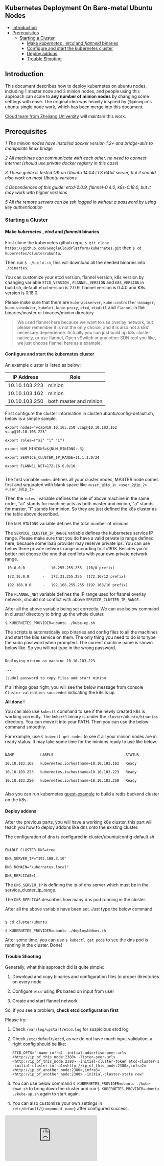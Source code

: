 Kubernetes Deployment On Bare-metal Ubuntu Nodes
------------------------------------------------

- [Introduction](#introduction)
- [Prerequisites](#prerequisites)
    - [Starting a Cluster](#starting-a-cluster)
        - [Make *kubernetes* , *etcd* and *flanneld* binaries](#make-kubernetes--etcd-and-flanneld-binaries)
        - [Configure and start the kubernetes cluster](#configure-and-start-the-kubernetes-cluster)
        - [Deploy addons](#deploy-addons)
        - [Trouble Shooting](#trouble-shooting)

## Introduction

This document describes how to deploy kubernetes on ubuntu nodes, including 1 master node and 3 minion nodes, and people using this approach can scale to **any number of minion nodes** by changing some settings with ease. The original idea was heavily inspired by @jainvipin's ubuntu single node work, which has been merge into this document.

[Cloud team from Zhejiang University](https://github.com/ZJU-SEL) will maintain this work.

## Prerequisites
*1 The minion nodes have installed docker version 1.2+ and bridge-utils to manipulate linux bridge* 

*2 All machines can communicate with each other, no need to connect Internet (should use private docker registry in this case)*

*3 These guide is tested OK on Ubuntu 14.04 LTS 64bit server, but it should also work on most Ubuntu versions*

*4 Dependences of this guide: etcd-2.0.9, flannel-0.4.0, k8s-0.18.0, but it may work with higher versions*

*5 All the remote servers can be ssh logged in without a password by using key authentication* 


### Starting a Cluster
#### Make *kubernetes* , *etcd* and *flanneld* binaries

First clone the kubernetes github repo, `$ git clone https://github.com/GoogleCloudPlatform/kubernetes.git`
then `$ cd kubernetes/cluster/ubuntu`.

Then run `$ ./build.sh`, this will download all the needed binaries into `./binaries`.

You can customize your etcd version, flannel version, k8s version by changing variable `ETCD_VERSION` , `FLANNEL_VERSION` and `K8S_VERSION` in build.sh, default etcd version is 2.0.9, flannel version is 0.4.0 and K8s version is 0.18.0.

Please make sure that there are `kube-apiserver`, `kube-controller-manager`, `kube-scheduler`, `kubelet`, `kube-proxy`, `etcd`, `etcdctl` and `flannel` in the binaries/master or binaries/minion directory.

> We used flannel here because we want to use overlay network, but please remember it is not the only choice, and it is also not a k8s' necessary dependence. Actually you can just build up k8s cluster natively, or use flannel, Open vSwitch or any other SDN tool you like, we just choose flannel here as a example.

#### Configure and start the kubernetes cluster
An example cluster is listed as below:

| IP Address|Role |      
|---------|------|
|10.10.103.223|   minion   |
|10.10.103.162|   minion   |
|10.10.103.250| both master and minion|

First configure the cluster information in cluster/ubuntu/config-default.sh, below is a simple sample.

```
export nodes="vcap@10.10.103.250 vcap@10.10.103.162 vcap@10.10.103.223"

export roles=("ai" "i" "i")

export NUM_MINIONS=${NUM_MINIONS:-3}

export SERVICE_CLUSTER_IP_RANGE=11.1.1.0/24

export FLANNEL_NET=172.16.0.0/16


```

The first variable `nodes` defines all your cluster nodes, MASTER node comes first and separated with blank space like `<user_1@ip_1> <user_2@ip_2> <user_3@ip_3> `

Then the `roles ` variable defines the role of above machine in the same order, "ai" stands for machine acts as both master and minion, "a" stands for master, "i" stands for minion. So they are just defined the k8s cluster as the table above described.

The `NUM_MINIONS` variable defines the total number of minions.

The `SERVICE_CLUSTER_IP_RANGE` variable defines the kubernetes service IP range. Please make sure that you do have a valid private ip range defined here, because some IaaS provider may reserve private ips. You can use below three private network range according to rfc1918. Besides you'd better not choose the one that conflicts with your own private network range.

     10.0.0.0        -   10.255.255.255  (10/8 prefix)

     172.16.0.0      -   172.31.255.255  (172.16/12 prefix)

     192.168.0.0     -   192.168.255.255 (192.168/16 prefix) 

The `FLANNEL_NET` variable defines the IP range used for flannel overlay network, should not conflict with above `SERVICE_CLUSTER_IP_RANGE`.

After all the above variable being set correctly. We can use below command in cluster/ directory to bring up the whole cluster.

`$ KUBERNETES_PROVIDER=ubuntu ./kube-up.sh` 

The scripts is automatically scp binaries and config files to all the machines and start the k8s service on them. The only thing you need to do is to type the sudo password when prompted. The current machine name is shown below like. So you will not type in the wrong password.

```

Deploying minion on machine 10.10.103.223

...

[sudo] password to copy files and start minion: 

```

If all things goes right, you will see the below message from console
`Cluster validation succeeded` indicating the k8s is up.

**All done !**

You can also use `kubectl` command to see if the newly created k8s is working correctly. The `kubectl` binary is under the `cluster/ubuntu/binaries` directory. You can move it into your PATH. Then you can use the below command smoothly. 

For example, use `$ kubectl get nodes` to see if all your minion nodes are in ready status. It may take some time for the minions ready to use like below. 

```

NAME            LABELS                                 STATUS

10.10.103.162   kubernetes.io/hostname=10.10.103.162   Ready

10.10.103.223   kubernetes.io/hostname=10.10.103.223   Ready

10.10.103.250   kubernetes.io/hostname=10.10.103.250   Ready


```

Also you can run kubernetes [guest-example](../../examples/guestbook) to build a redis backend cluster on the k8s．


#### Deploy addons

After the previous parts, you will have a working k8s cluster, this part will teach you how to deploy addons like dns onto the existing cluster.

The configuration of dns is configured in cluster/ubuntu/config-default.sh.

```

ENABLE_CLUSTER_DNS=true

DNS_SERVER_IP="192.168.3.10"

DNS_DOMAIN="kubernetes.local"

DNS_REPLICAS=1

```
The `DNS_SERVER_IP` is defining the ip of dns server which must be in the service_cluster_ip_range.

The `DNS_REPLICAS` describes how many dns pod running in the cluster.

After all the above variable have been set. Just type the below command

```

$ cd cluster/ubuntu

$ KUBERNETES_PROVIDER=ubuntu ./deployAddons.sh

```

After some time, you can use `$ kubectl get pods` to see the dns pod is running in the cluster. Done!


#### Trouble Shooting

Generally, what this approach did is quite simple: 

1. Download and copy binaries and configuration files to proper directories on every node

2. Configure `etcd` using IPs based on input from user 

3. Create and start flannel network

So, if you see a problem, **check etcd configuration first** 

Please try:

1. Check `/var/log/upstart/etcd.log` for suspicious etcd log 

2. Check `/etc/default/etcd`, as we do not have much input validation, a right config should be like:
	```
	ETCD_OPTS="-name infra1 -initial-advertise-peer-urls <http://ip_of_this_node:2380> -listen-peer-urls <http://ip_of_this_node:2380> -initial-cluster-token etcd-cluster-1 -initial-cluster infra1=<http://ip_of_this_node:2380>,infra2=<http://ip_of_another_node:2380>,infra3=<http://ip_of_another_node:2380> -initial-cluster-state new"
	```

3. You can use below command 
   `$ KUBERNETES_PROVIDER=ubuntu ./kube-down.sh` to bring down the cluster and run
   `$ KUBERNETES_PROVIDER=ubuntu ./kube-up.sh` again to start again.
    
4. You can also customize your own settings in `/etc/default/{component_name}` after configured success. 


[![Analytics](https://kubernetes-site.appspot.com/UA-36037335-10/GitHub/docs/getting-started-guides/ubuntu.md?pixel)]()
